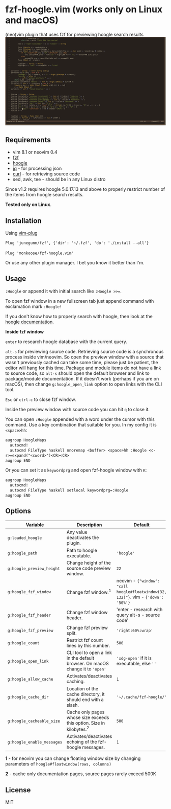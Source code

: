 # fzf-hoogle.vim (works only on Linux and macOS)

(neo)vim plugin that uses fzf for previewing hoogle search results
![fzf-hoogle.vim in action](https://github.com/monkoose/fzf-hoogle-images/blob/master/fzf-hoogle-action.gif?raw=true)

## Requirements

 - vim 8.1 or neovim 0.4
 - [fzf](https://github.com/junegunn/fzf)
 - [hoogle](https://github.com/ndmitchell/hoogle)
 - [jq](https://github.com/stedolan/jq) - for processing json
 - [curl](https://github.com/curl/curl) - for retrieving source code
 - sed, awk, tee - should be in any Linux distro

 Since v1.2 requires hoogle 5.0.17.13 and above to properly restrict number of the items from hoogle search results.

**Tested only on Linux**.

## Installation

Using [vim-plug](https://github.com/junegunn/vim-plug)
```
Plug 'junegunn/fzf', {'dir': '~/.fzf', 'do': './install --all'}

Plug 'monkoose/fzf-hoogle.vim'
```
Or use any other plugin manager. I bet you know it better than I'm.

## Usage

`:Hoogle` or append it with initial search like `:Hoogle >>=`.

To open fzf window in a new fullscreen tab just append command with exclamation mark `:Hoogle!`

If you don't know how to properly search with hoogle, then look at the [hoogle documentation](https://github.com/ndmitchell/hoogle#searches).

**Inside fzf window**

`enter` to research hoogle database with the current query.

`alt-s` for previewing source code. Retrieving source code is a synchronous process inside
vim/neovim. So open the preview window with a source that wasn't previously cached can take some time,
please just be patient, the editor will hang for this time.
Package and module items do not have a link to source code, so `alt-s` should open the default browser
and link to package/module documentation. If it doesn't work (perhaps if you are on macOS), then
change `g:hoogle_open_link` option to open links with the CLI tool.

`Esc` or `ctrl-c` to close fzf window.


Inside the preview window with source code you can hit `q` to close it.

You can open `:Hoogle` appended with a word under the cursor with this command. Use a key combination that
suitable for you. In my config it is `<space>hh`:
```
augroup HoogleMaps
  autocmd!
  autocmd FileType haskell nnoremap <buffer> <space>hh :Hoogle <c-r>=expand("<cword>")<CR><CR>
augroup END
```
Or you can set it as `keywordprg` and open fzf-hoogle window with `K`:
```
augroup HoogleMaps
  autocmd!
  autocmd FileType haskell setlocal keywordprg=:Hoogle
augroup END
```

## Options

| Variable                   | Description                                                                     | Default                                            |
|----------------------------|---------------------------------------------------------------------------------|----------------------------------------------------|
| `g:loaded_hoogle`          | Any value deactivates the plugin.                                               |                                                    |
| `g:hoogle_path`            | Path to hoogle executable.                                                      | `'hoogle'`                                         |
| `g:hoogle_preview_height`  | Change height of the source code preview window.                                | `22`                                               |
| `g:hoogle_fzf_window`      | Change fzf window.<sup>1</sup>                                                  | neovim - `{"window": "call hoogle#floatwindow(32, 132)"}`. vim - `{'down': '50%'}` |
| `g:hoogle_fzf_header`      | Change fzf window header.                                                       | 'enter - research with query  alt-s - source code' |
| `g:hoogle_fzf_preview`     | Change fzf preview split.                                                       | `'right:60%:wrap'`                                 |
| `g:hoogle_count`           | Restrict fzf count lines by this number.                                        | `500`                                              |
| `g:hoogle_open_link`       | CLI tool to open a link in the default browser. On macOS change it to `'open'`  | `'xdg-open'` if it is executable, else `''`        |
| `g:hoogle_allow_cache`     | Activates/deactivates caching.                                                  | `1`                                                |
| `g:hoogle_cache_dir`       | Location of the cache directory, it should end with a slash.                    | `'~/.cache/fzf-hoogle/'`                           |
| `g:hoogle_cacheable_size`  | Cache only pages whose size exceeds this option. Size in kilobytes.<sup>2</sup> | `500`                                              |
| `g:hoogle_enable_messages` | Activates/deactivates echoing of the fzf-hoogle messages.                       | `1`                                                |

**1** - for neovim you can change floating window size by changing parameters of `hoogle#floatwindow(rows, columns)`

**2** - cache only documentation pages, source pages rarely exceed 500K


## License
MIT
